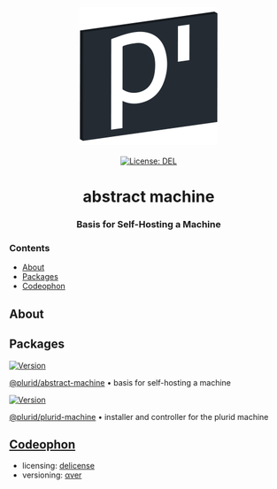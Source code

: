 <p align="center">
    <img src="https://raw.githubusercontent.com/plurid/plurid-machine/master/about/identity/plurid-machine-logo.png" height="250px">
    <br />
    <br />
    <a target="_blank" href="https://github.com/plurid/plurid-machine/blob/master/LICENSE">
        <img src="https://img.shields.io/badge/license-DEL-blue.svg?colorB=1380C3&style=for-the-badge" alt="License: DEL">
    </a>
</p>



<h1 align="center">
    abstract machine
</h1>


<h3 align="center">
    Basis for Self-Hosting a Machine
</h3>







### Contents

+ [About](#about)
+ [Packages](#packages)
+ [Codeophon](#codeophon)



## About





## Packages

<a target="_blank" href="https://www.npmjs.com/package/@plurid/abstract-machine">
    <img src="https://img.shields.io/npm/v/@plurid/abstract-machine.svg?logo=npm&colorB=1380C3&style=for-the-badge" alt="Version">
</a>

[@plurid/abstract-machine][abstract-machine] • basis for self-hosting a machine

[abstract-machine]: https://github.com/plurid/plurid-machine/tree/master/packages/abstract-machine


<a target="_blank" href="https://www.npmjs.com/package/@plurid/plurid-machine">
    <img src="https://img.shields.io/npm/v/@plurid/plurid-machine.svg?logo=npm&colorB=1380C3&style=for-the-badge" alt="Version">
</a>

[@plurid/plurid-machine][plurid-machine] • installer and controller for the plurid machine

[plurid-machine]: https://github.com/plurid/plurid-machine/tree/master/packages/plurid-machine



## [Codeophon](https://github.com/ly3xqhl8g9/codeophon)

+ licensing: [delicense](https://github.com/ly3xqhl8g9/delicense)
+ versioning: [αver](https://github.com/ly3xqhl8g9/alpha-versioning)
